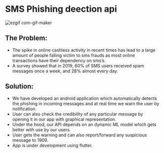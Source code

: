 # SMS Phishing deection api

![ezgif com-gif-maker](https://user-images.githubusercontent.com/56212417/156536275-114509bf-c0e5-4669-987e-5c18e07b67ec.gif)

## The Problem:

- The spike in online cashless activity in recent times has lead to a large amount of people falling victim to sms frauds as most online transactions have their dependency on sms’s.
- A survey showed that in 2019, 60% of SMS users received spam messages once a week, and 28% almost every day.

## Solution:

- We have developed an android application which automatically detects the phishing in incoming messages and at real time we warn the user by notification.
- User can also check the credibility of any particular message by opening it in our app with graphical representation.
- Under the hood, our API depends on an dynamic ML model which gets better with use by our users.
- User gets the warning and can also report/forward any suspicious message to 1909.
- App is under development using flutter.
